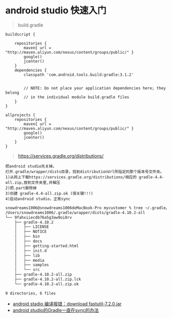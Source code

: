 # android studio 快速入门


> build.gradle

```
buildscript {
    
    repositories {
        maven{ url = "http://maven.aliyun.com/nexus/content/groups/public/" }
        google()
        jcenter()
    }
    dependencies {
        classpath 'com.android.tools.build:gradle:3.1.2'
        

        // NOTE: Do not place your application dependencies here; they belong
        // in the individual module build.gradle files
    }
}

allprojects {
    repositories {
        maven{ url = "http://maven.aliyun.com/nexus/content/groups/public/" }
        google()
        jcenter()
    }
}
```

> https://services.gradle.org/distributions/

```
把android studio先关掉。
打开.gradle/wrapper/dists目录，找到distributionUrl所指定的那个版本号文件夹。
1)从网上下载https://services.gradle.org/distributions/相应的 gradle-4.4-all.zip,放到文件夹里,并解压
2)把.part删除掉
3)创建 gradle-4.4-all.zip.ok (很关键!!!)
4)启动android studio，正常sync
```

```bash
snowdreams1006@snowdreams1006deMacBook-Pro mycustomer % tree ~/.gradle/wrapper/dists/gradle-4.10.2-all -L 3
/Users/snowdreams1006/.gradle/wrapper/dists/gradle-4.10.2-all
└── 9fahxiiecdb76a5g3aw9oi8rv
    ├── gradle-4.10.2
    │   ├── LICENSE
    │   ├── NOTICE
    │   ├── bin
    │   ├── docs
    │   ├── getting-started.html
    │   ├── init.d
    │   ├── lib
    │   ├── media
    │   ├── samples
    │   └── src
    ├── gradle-4.10.2-all.zip
    ├── gradle-4.10.2-all.zip.lck
    └── gradle-4.10.2-all.zip.ok

9 directories, 6 files
```

- [android stadio 编译报错：download fastutil-7.2.0.jar](https://blog.csdn.net/u013270444/article/details/88586074)
- [android studio的Gradle一直在sync的办法](https://www.jianshu.com/p/24a38f8400cc)